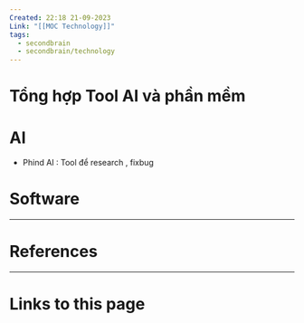```yaml
---
Created: 22:18 21-09-2023
Link: "[[MOC Technology]]"
tags:
  - secondbrain
  - secondbrain/technology
---
```

# Tổng hợp Tool AI và phần mềm


# AI 
- Phind AI : Tool để research , fixbug

# Software





--- 
# References



--- 
# Links to this page

